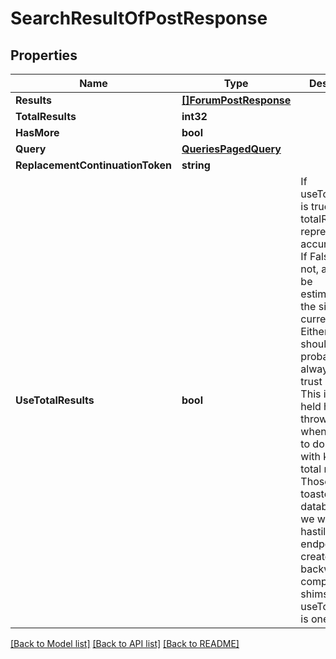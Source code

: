 # SearchResultOfPostResponse

## Properties
Name | Type | Description | Notes
------------ | ------------- | ------------- | -------------
**Results** | [**[]ForumPostResponse**](Forum.PostResponse.md) |  | [optional] 
**TotalResults** | **int32** |  | [optional] 
**HasMore** | **bool** |  | [optional] 
**Query** | [**QueriesPagedQuery**](Queries.PagedQuery.md) |  | [optional] 
**ReplacementContinuationToken** | **string** |  | [optional] 
**UseTotalResults** | **bool** | If useTotalResults is true, then totalResults represents an accurate count.  If False, it does not, and may be estimated/only the size of the current page.  Either way, you should probably always only trust hasMore.  This is a long-held historical throwback to when we used to do paging with known total results. Those queries toasted our database, and we were left to hastily alter our endpoints and create backward- compatible shims, of which useTotalResults is one. | [optional] 

[[Back to Model list]](../README.md#documentation-for-models) [[Back to API list]](../README.md#documentation-for-api-endpoints) [[Back to README]](../README.md)


